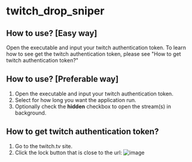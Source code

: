 # twitch_drop_sniper

## How to use? [Easy way]
Open the executable and input your twitch authentication token.
To learn how to see get the twitch authentication token, please see "How to get twitch authentication token?"

## How to use? [Preferable way]
1. Open the executable and input your twitch authentication token.
2. Select for how long you want the application run.
3. Optionally check the **hidden** checkbox to open the stream(s) in background.

## How to get twitch authentication token?
1. Go to the twitch.tv site.
2. Click the lock button that is close to the url: ![image](https://user-images.githubusercontent.com/31120156/113023260-1e9e3380-918e-11eb-8f19-2b0cfd694f8d.png)
